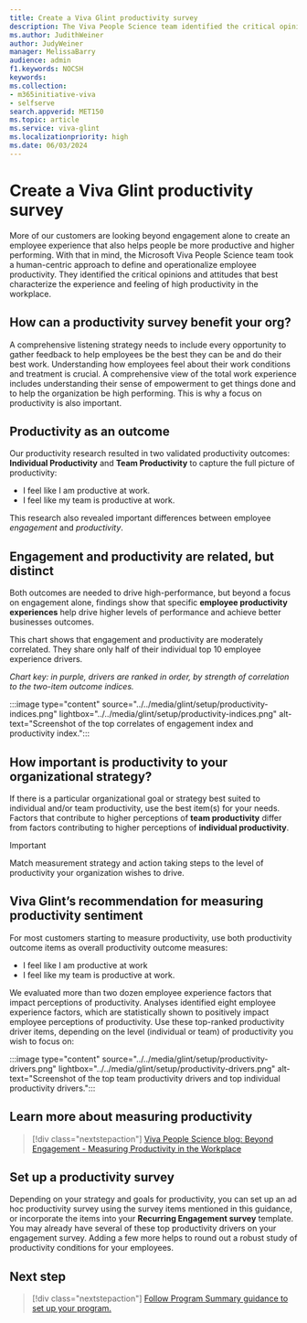 ```yaml
---
title: Create a Viva Glint productivity survey
description: The Viva People Science team identified the critical opinions and attitudes that best characterize the experience and feeling of high productivity in the workplace. Use these survey items to improve productivity.
ms.author: JudithWeiner
author: JudyWeiner
manager: MelissaBarry
audience: admin
f1.keywords: NOCSH
keywords: 
ms.collection:  
- m365initiative-viva
- selfserve 
search.appverid: MET150 
ms.topic: article
ms.service: viva-glint
ms.localizationpriority: high
ms.date: 06/03/2024
---
```


# Create a Viva Glint productivity survey

More of our customers are looking beyond engagement alone to create an employee experience that also helps people be more productive and higher performing. With that in mind, the Microsoft Viva People Science team took a human-centric approach to define and operationalize employee productivity. They identified the critical opinions and attitudes that best characterize the experience and feeling of high productivity in the workplace.

## How can a productivity survey benefit your org?

A comprehensive listening strategy needs to include every opportunity to gather feedback to help employees be the best they can be and do their best work. Understanding how employees feel about their work conditions and treatment is crucial. A comprehensive view of the total work experience  includes understanding their sense of empowerment to get things done and to help the organization be high performing. This is why a focus on productivity is also important.

## Productivity as an outcome

Our productivity research resulted in two validated productivity outcomes: **Individual Productivity** and **Team Productivity** to capture the full picture of productivity:

- I feel like I am productive at work.
- I feel like my team is productive at work. 

This research also revealed important differences between employee *engagement* and *productivity*.

## Engagement and productivity are related, but distinct

Both outcomes are needed to drive high-performance, but beyond a focus on engagement alone, findings show that specific **employee productivity experiences** help drive higher levels of performance and achieve better businesses outcomes. 

This chart shows that engagement and productivity are moderately correlated. They share only half of their individual top 10 employee experience drivers.

*Chart key: in purple, drivers are ranked in order, by strength of correlation to the two-item outcome indices.*

:::image type="content" source="../../media/glint/setup/productivity-indices.png" lightbox="../../media/glint/setup/productivity-indices.png" alt-text="Screenshot of the top correlates of engagement index and productivity index.":::

## How important is productivity to your organizational strategy?

If there is a particular organizational goal or strategy best suited to individual and/or team productivity, use the best item(s) for your needs. Factors that contribute to higher perceptions of **team productivity** differ from factors contributing to higher perceptions of **individual productivity**. 

> [!IMPORTANT]
> Match measurement strategy and action taking steps to the level of productivity your organization wishes to drive. 

## Viva Glint’s recommendation for measuring productivity sentiment 

For most customers starting to measure productivity, use both productivity outcome items as overall productivity outcome measures:

- I feel like I am productive at work
- I feel like my team is productive at work.

We evaluated more than two dozen employee experience factors that impact perceptions of productivity. Analyses identified eight employee experience factors, which are statistically shown to positively impact employee perceptions of productivity. Use these top-ranked productivity driver items, depending on the level (individual or team) of productivity you wish to focus on:

:::image type="content" source="../../media/glint/setup/productivity-drivers.png" lightbox="../../media/glint/setup/productivity-drivers.png" alt-text="Screenshot of the top team productivity drivers and top individual productivity drivers.":::

## Learn more about measuring productivity

> [!div class="nextstepaction"]
> [Viva People Science blog: Beyond Engagement - Measuring Productivity in the Workplace](https://techcommunity.microsoft.com/t5/microsoft-viva-blog/what-s-new-from-viva-people-science-beyond-engagement-measuring/ba-p/4126713)

## Set up a productivity survey

Depending on your strategy and goals for productivity, you can set up an ad hoc productivity survey using the survey items mentioned in this guidance, or incorporate the items into your **Recurring Engagement survey** template. You may already have several of these top productivity drivers on your engagement survey. Adding a few more helps to round out a robust study of productivity conditions for your employees.

## Next step

> [!div class="nextstepaction"]
> [Follow Program Summary guidance to set up your program.](../../glint/setup/program-summary-overview.md)
